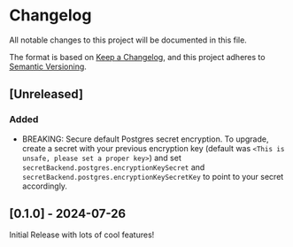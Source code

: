 # Changelog

All notable changes to this project will be documented in this file.

The format is based on [Keep a Changelog](https://keepachangelog.com/en/1.1.0/),
and this project adheres to [Semantic Versioning](https://semver.org/spec/v2.0.0.html).

## [Unreleased]

### Added

- BREAKING: Secure default Postgres secret encryption. To upgrade, create a secret with your previous encryption key (default was `<This is unsafe, please set a proper key>`) and set `secretBackend.postgres.encryptionKeySecret` and `secretBackend.postgres.encryptionKeySecretKey` to point to your secret accordingly.


## [0.1.0] - 2024-07-26

Initial Release with lots of cool features!
